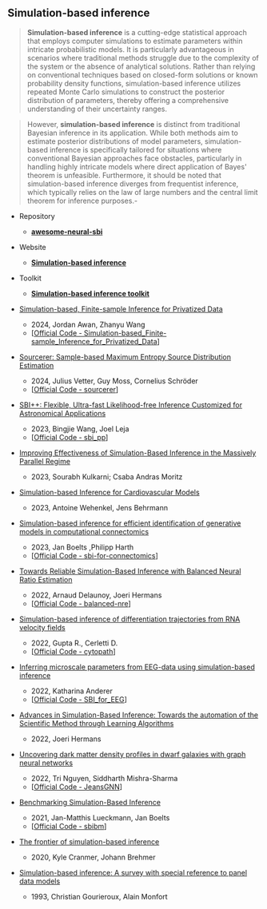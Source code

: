 ## Simulation-based inference
> **Simulation-based inference** is a cutting-edge statistical approach that employs computer simulations to estimate parameters within intricate probabilistic models. It is particularly advantageous in scenarios where traditional methods struggle due to the complexity of the system or the absence of analytical solutions. Rather than relying on conventional techniques based on closed-form solutions or known probability density functions, simulation-based inference utilizes repeated Monte Carlo simulations to construct the posterior distribution of parameters, thereby offering a comprehensive understanding of their uncertainty ranges.

> However, **simulation-based inference** is distinct from traditional Bayesian inference in its application. While both methods aim to estimate posterior distributions of model parameters, simulation-based inference is specifically tailored for situations where conventional Bayesian approaches face obstacles, particularly in handling highly intricate models where direct application of Bayes' theorem is unfeasible. Furthermore, it should be noted that simulation-based inference diverges from frequentist inference, which typically relies on the law of large numbers and the central limit theorem for inference purposes.-

- Repository
    - **[awesome-neural-sbi](https://github.com/smsharma/awesome-neural-sbi)**

- Website 
    - **[Simulation-based inference](https://simulation-based-inference.org)**

- Toolkit 
    - **[Simulation-based inference toolkit](https://github.com/sbi-dev/sbi)**

- [Simulation-based, Finite-sample Inference for Privatized Data](https://arxiv.org/abs/2303.05328)

    - 2024, Jordan Awan, Zhanyu Wang
    - [[Official Code - Simulation-based_Finite-sample_Inference_for_Privatized_Data](https://github.com/Zhanyu-Wang/Simulation-based_Finite-sample_Inference_for_Privatized_Data)]

- [Sourcerer: Sample-based Maximum Entropy Source Distribution Estimation](https://arxiv.org/abs/2402.07808)

    - 2024, Julius Vetter, Guy Moss, Cornelius Schröder
    - [[Official Code - sourcerer](https://github.com/mackelab/sourcerer)]

- [SBI++: Flexible, Ultra-fast Likelihood-free Inference Customized for Astronomical Applications](https://arxiv.org/abs/2304.05281)

    - 2023, Bingjie Wang, Joel Leja
    - [[Official Code - sbi_pp](https://github.com/wangbingjie/sbi_pp)]

- [Improving Effectiveness of Simulation-Based Inference in the Massively Parallel Regime](https://ieeexplore.ieee.org/document/10021877)

    - 2023, Sourabh Kulkarni; Csaba Andras Moritz

- [Simulation-based Inference for Cardiovascular Models](https://arxiv.org/abs/2307.13918)

    - 2023, Antoine Wehenkel, Jens Behrmann

- [Simulation-based inference for efficient identification of generative models in computational connectomics](https://doi.org/10.1371/journal.pcbi.1011406)

    - 2023, Jan Boelts ,Philipp Harth
    - [[Official Code - sbi-for-connectomics](https://github.com/mackelab/sbi-for-connectomics)]

- [Towards Reliable Simulation-Based Inference with Balanced Neural Ratio Estimation](https://arxiv.org/abs/2208.13624)

    - 2022, Arnaud Delaunoy, Joeri Hermans
    - [[Official Code - balanced-nre](https://github.com/montefiore-ai/balanced-nre)]

- [Simulation-based inference of differentiation trajectories from RNA velocity fields](https://doi.org/10.1016/j.crmeth.2022.100359) 

    - 2022, Gupta R., Cerletti D.
    - [[Official Code - cytopath](https://github.com/aron0093/cytopath)]

- [Inferring microscale parameters from EEG-data
using simulation-based inference](https://github.com/andererka/SBI_for_EEG/blob/main/thesis/Master_thesis.pdf)

    - 2022, Katharina Anderer
    - [[Official Code - SBI_for_EEG](https://github.com/andererka/SBI_for_EEG)]

- [Advances in Simulation-Based Inference: Towards the automation of the Scientific Method through Learning Algorithms](https://orbi.uliege.be/handle/2268/289425)
    - 2022, Joeri Hermans

- [Uncovering dark matter density profiles in dwarf galaxies with graph neural networks](https://arxiv.org/abs/2208.12825)

    - 2022, Tri Nguyen, Siddharth Mishra-Sharma
    - [[Official Code - JeansGNN](https://github.com/trivnguyen/JeansGNN)]

- [Benchmarking Simulation-Based Inference](https://proceedings.mlr.press/v130/lueckmann21a.html)

    - 2021, Jan-Matthis Lueckmann, Jan Boelts
    - [[Official Code - sbibm](https://github.com/sbi-benchmark/sbibm)]

- [The frontier of simulation-based inference](https://doi.org/10.1073/pnas.1912789117)
    - 2020, Kyle Cranmer, Johann Brehmer

- [Simulation-based inference: A survey with special reference to panel data models](https://www.sciencedirect.com/science/article/abs/pii/0304407693900376)

    - 1993, Christian Gourieroux, Alain Monfort
